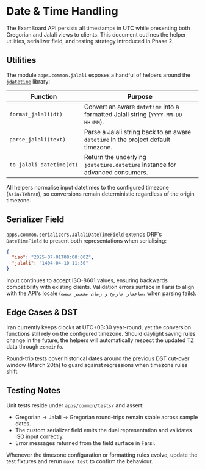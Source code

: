 # Date & Time Handling

The ExamBoard API persists all timestamps in UTC while presenting both Gregorian
and Jalali views to clients. This document outlines the helper utilities,
serializer field, and testing strategy introduced in Phase 2.

## Utilities

The module `apps.common.jalali` exposes a handful of helpers around the
[`jdatetime`](https://github.com/slashmili/python-jalali) library:

| Function | Purpose |
| --- | --- |
| `format_jalali(dt)` | Convert an aware `datetime` into a formatted Jalali string (`YYYY-MM-DD HH:MM`). |
| `parse_jalali(text)` | Parse a Jalali string back to an aware `datetime` in the project default timezone. |
| `to_jalali_datetime(dt)` | Return the underlying `jdatetime.datetime` instance for advanced consumers. |

All helpers normalise input datetimes to the configured timezone (`Asia/Tehran`),
so conversions remain deterministic regardless of the origin timezone.

## Serializer Field

`apps.common.serializers.JalaliDateTimeField` extends DRF's `DateTimeField` to
present both representations when serialising:

```json
{
  "iso": "2025-07-01T08:00:00Z",
  "jalali": "1404-04-10 11:30"
}
```

Input continues to accept ISO-8601 values, ensuring backwards compatibility with
existing clients. Validation errors surface in Farsi to align with the API's
locale (`ساختار تاریخ و زمان معتبر نیست.` when parsing fails).

## Edge Cases & DST

Iran currently keeps clocks at UTC+03:30 year-round, yet the conversion
functions still rely on the configured timezone. Should daylight saving rules
change in the future, the helpers will automatically respect the updated TZ
data through `zoneinfo`.

Round-trip tests cover historical dates around the previous DST cut-over window
(March 20th) to guard against regressions when timezone rules shift.

## Testing Notes

Unit tests reside under `apps/common/tests/` and assert:

- Gregorian → Jalali → Gregorian round-trips remain stable across sample dates.
- The custom serializer field emits the dual representation and validates ISO
  input correctly.
- Error messages returned from the field surface in Farsi.

Whenever the timezone configuration or formatting rules evolve, update the test
fixtures and rerun `make test` to confirm the behaviour.
